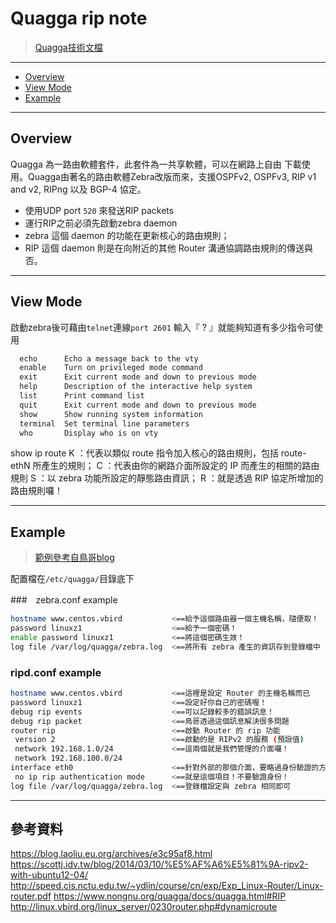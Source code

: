 # Quagga rip note

> [Quagga技術文檔](https://www.nongnu.org/quagga/docs/quagga.html)

---------------------

+ [Overview](#overview)
+ [View Mode](#VMode)
+ [Example](#example)


--------------------
<h2 id = overview>Overview</h2>

Quagga 為一路由軟體套件，此套件為一共享軟體，可以在網路上自由 下載使用。Quagga由著名的路由軟體Zebra改版而來，支援OSPFv2, OSPFv3, RIP v1 and v2, RIPng 以及 BGP-4 協定。

- 使用UDP port `520` 來發送RIP packets
- 運行RIP之前必須先啟動zebra daemon
- zebra 這個 daemon 的功能在更新核心的路由規則；
- RIP 這個 daemon 則是在向附近的其他 Router 溝通協調路由規則的傳送與否。

-------------

<h2 id = VMode>View Mode</h2>

啟動zebra後可藉由`telnet`連線`port 2601`
輸入『 ? 』就能夠知道有多少指令可使用

```C
  echo      Echo a message back to the vty
  enable    Turn on privileged mode command
  exit      Exit current mode and down to previous mode
  help      Description of the interactive help system
  list      Print command list
  quit      Exit current mode and down to previous mode
  show      Show running system information
  terminal  Set terminal line parameters
  who       Display who is on vty
```

show ip route
K ：代表以類似 route 指令加入核心的路由規則，包括 route-ethN 所產生的規則；
C ：代表由你的網路介面所設定的 IP 而產生的相關的路由規則
S ：以 zebra 功能所設定的靜態路由資訊；
R ：就是透過 RIP 協定所增加的路由規則囉！

----------------------

<h2 id = example>Example</h2>

> [範例參考自鳥哥blog](http://linux.vbird.org/linux_server/0230router.php#dynamicroute)

配置檔在`/etc/quagga/`目錄底下

###　zebra.conf example
```bash
hostname www.centos.vbird           <==給予這個路由器一個主機名稱，隨便取！
password linuxz1                    <==給予一個密碼！
enable password linuxz1             <==將這個密碼生效！
log file /var/log/quagga/zebra.log  <==將所有 zebra 產生的資訊存到登錄檔中
```
###  ripd.conf example
```bash
hostname www.centos.vbird           <==這裡是設定 Router 的主機名稱而已
password linuxz1                    <==設定好你自己的密碼喔！
debug rip events                    <==可以記錄較多的錯誤訊息！
debug rip packet                    <==鳥哥透過這個訊息解決很多問題
router rip                          <==啟動 Router 的 rip 功能
 version 2                          <==啟動的是 RIPv2 的服務 (預設值)
 network 192.168.1.0/24             <==這兩個就是我們管理的介面囉！
 network 192.168.100.0/24
interface eth0                      <==針對外部的那個介面，要略過身份驗證的方式
 no ip rip authentication mode      <==就是這個項目！不要驗證身份！
log file /var/log/quagga/zebra.log  <==登錄檔設定與 zebra 相同即可
```



---------------

<h2 id = ref>參考資料</h2>

https://blog.laoliu.eu.org/archives/e3c95af8.html
https://scottj.idv.tw/blog/2014/03/10/%E5%AF%A6%E5%81%9A-ripv2-with-ubuntu12-04/
http://speed.cis.nctu.edu.tw/~ydlin/course/cn/exp/Exp_Linux-Router/Linux-router.pdf
https://www.nongnu.org/quagga/docs/quagga.html#RIP
http://linux.vbird.org/linux_server/0230router.php#dynamicroute
